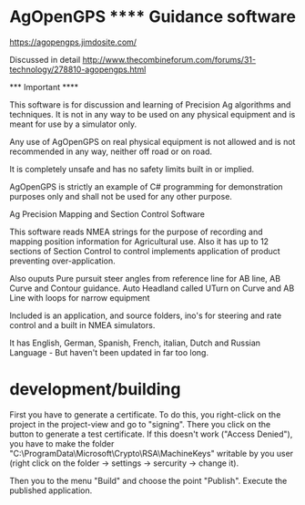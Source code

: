 
# AgOpenGPS  ****  Guidance software

https://agopengps.jimdosite.com/

Discussed in detail http://www.thecombineforum.com/forums/31-technology/278810-agopengps.html

*** Important ****

This software is for discussion and learning of Precision Ag
algorithms and techniques. It is not in any way to be used on
any physical equipment and is meant for use by a simulator only.

Any use of AgOpenGPS on real physical equipment is not allowed
and is not recommended in any way, neither off road or on road. 

It is completely unsafe and has no safety limits built in or implied.

AgOpenGPS is strictly an example of C# programming for
demonstration purposes only and shall not be used for any other purpose.


Ag Precision Mapping and Section Control Software

This software reads NMEA strings for the purpose of recording and mapping position information 
for Agricultural use. Also it has up to 12 sections of Section Control to control implements application of product
preventing over-application.

Also ouputs Pure pursuit steer angles from reference line for AB line, AB Curve and Contour guidance. Auto Headland called UTurn on Curve 
and AB Line with loops for narrow equipment

Included is an application, and source folders, ino's for steering and rate control and a built in NMEA simulators. 

It has English, German, Spanish, French, italian, Dutch and Russian Language - But haven't been updated in far too long.

# development/building

First you have to generate a certificate. To do this, you right-click on the project in the project-view
and go to "signing". There you click on the button to generate a test certificate. If this doesn't
work ("Access Denied"), you have to make the folder "C:\ProgramData\Microsoft\Crypto\RSA\MachineKeys"
writable by you user (right click on the folder -> settings -> sercurity -> change it).

Then you to the menu "Build" and choose the point "Publish". Execute the published application.
